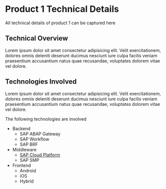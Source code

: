 # Product 1 Technical Details

All technical details of product 1 can be captured here


<!-- @import "[TOC]" {cmd="toc" depthFrom=2 depthTo=6 orderedList=false} -->


## Technical Overview
Lorem ipsum dolor sit amet consectetur adipisicing elit. Velit exercitationem, dolores omnis deleniti deserunt ducimus nesciunt iure culpa facilis veniam praesentium accusantium natus quae recusandae, voluptates dolorem vitae vel dolore.
## Technologies Involved
Lorem ipsum dolor sit amet consectetur adipisicing elit. Velit exercitationem, dolores omnis deleniti deserunt ducimus nesciunt iure culpa facilis veniam praesentium accusantium natus quae recusandae, voluptates dolorem vitae vel dolore.

The following technologies are involved
- Backend
    - SAP ABAP Gateway
    - SAP Workflow
    - SAP BRF
- Middleware
    - [SAP Cloud Platform](../../systemOverview/Middleware/SAPCloudPlatform/readme.md)
    - SAP SMP
- Frontend
    - Android
    - iOS
    - Hybrid   